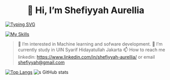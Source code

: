 <h1 align="center">👋 Hi, I’m Shefiyyah Aurellia</h1>


[![Typing SVG](https://readme-typing-svg.herokuapp.com?font=Fira+Code&weight=500&size=34&pause=1000&color=B37A34&background=FF53EA00&random=false&width=435&lines=Show+Your+True+Colors)](https://git.io/typing-svg)

[![My Skills](https://skillicons.dev/icons?i=js,html,css,tensorflow,php,laravel,docker,python)](https://skillicons.dev)

> 👀 I’m interested in Machine learning and sofware development.
> 🌱 I’m currently study in UIN Syarif Hidayatullah Jakarta
> 📫 How to reach me linkedin: https://www.linkedin.com/in/shefiyyah-aurellia/ or email shefiyyah@gmail.com

[![Top Langs](https://github-readme-stats.vercel.app/api/top-langs/?username=shefiyyahaurll&layout=donut-vertical)](https://github.com/shefiyyahaurll/github-readme-stats)
![s GitHub stats](https://github-readme-stats.vercel.app/api?username=shefiyyahaurll\&rank_icon=github)
<!---
shefiyyahaurll/shefiyyahaurll is a ✨ special ✨ repository because its `README.md` (this file) appears on your GitHub profile.
You can click the Preview link to take a look at your changes.
--->
